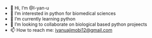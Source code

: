 - 👋 Hi, I’m @I-yan-u
- 👀 I’m interested in python for biomedical sciences
- 🌱 I’m currently learning python
- 💞️ I’m looking to collaborate on biological based python projeects
- 📫 How to reach me: iyanuajimobi12@gmail.com

<!---
I-yan-u/I-yan-u is a ✨ special ✨ repository because its `README.md` (this file) appears on your GitHub profile.
You can click the Preview link to take a look at your changes.
--->
